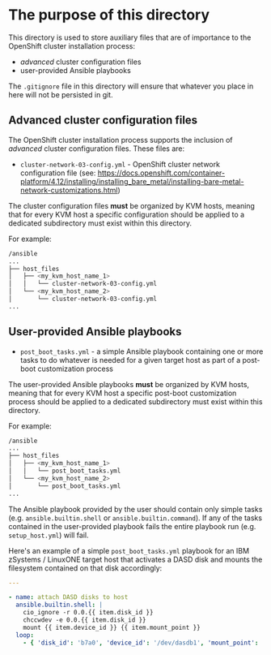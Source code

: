 # The purpose of this directory

This directory is used to store auxiliary files that are of importance to the OpenShift cluster installation process:

- *advanced* cluster configuration files
- user-provided Ansible playbooks

The `.gitignore` file in this directory will ensure that whatever you place in here will not be persisted in git.

## Advanced cluster configuration files

The OpenShift cluster installation process supports the inclusion of *advanced* cluster configuration files. These files are:

- `cluster-network-03-config.yml` - OpenShift cluster network configuration file (see: <https://docs.openshift.com/container-platform/4.12/installing/installing_bare_metal/installing-bare-metal-network-customizations.html>)

The cluster configuration files **must** be organized by KVM hosts, meaning that for every KVM host a specific configuration should be applied to a dedicated subdirectory must exist within this directory.

For example:

```bash
/ansible
...
├── host_files
│   ├── <my_kvm_host_name_1>
│   │   └── cluster-network-03-config.yml
│   └── <my_kvm_host_name_2>
│       └── cluster-network-03-config.yml
...
```

## User-provided Ansible playbooks

- `post_boot_tasks.yml` - a simple Ansible playbook containing one or more tasks to do whatever is needed for a given target host as part of a post-boot customization process

The user-provided Ansible playbooks **must** be organized by KVM hosts, meaning that for every KVM host a specific post-boot customization process should be applied to a dedicated subdirectory must exist within this directory.

For example:

```bash
/ansible
...
├── host_files
│   ├── <my_kvm_host_name_1>
│   │   └── post_boot_tasks.yml
│   └── <my_kvm_host_name_2>
│       └── post_boot_tasks.yml
...
```

The Ansible playbook provided by the user should contain only simple tasks (e.g. `ansible.builtin.shell` or `ansible.builtin.command`). If any of the tasks contained in the user-provided playbook fails the entire playbook run (e.g. `setup_host.yml`) will fail.

Here's an example of a simple `post_boot_tasks.yml` playbook for an IBM zSystems / LinuxONE target host that activates a DASD disk and mounts the filesystem contained on that disk accordingly:

```yaml
---

- name: attach DASD disks to host
  ansible.builtin.shell: |
    cio_ignore -r 0.0.{{ item.disk_id }}
    chccwdev -e 0.0.{{ item.disk_id }}
    mount {{ item.device_id }} {{ item.mount_point }}
  loop:
    - { 'disk_id': 'b7a0', 'device_id': '/dev/dasdb1', 'mount_point': '/var/lib/libvirt/openshift-images' }
```

